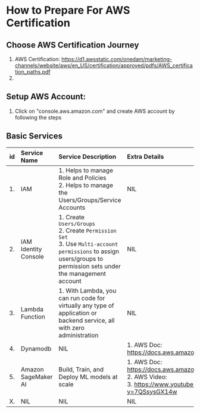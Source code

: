 # How to Prepare For AWS Certification

## Choose AWS Certification Journey
1. AWS Certification: https://d1.awsstatic.com/onedam/marketing-channels/website/aws/en_US/certification/approved/pdfs/AWS_certification_paths.pdf
2. 

## Setup AWS Account:
1. Click on "console.aws.amazon.com" and create AWS account by following the steps

## Basic Services

| id  | Service Name | Service Description | Extra Details |
| --- | :----------- | :------------------ | :------------ |
| 1. | IAM | 1. Helps to manage Role and Policies </br> 2. Helps to manage the Users/Groups/Service Accounts | NIL |
| 2. | IAM Identity Console | 1. Create `Users/Groups` </br> 2. Create `Permission Set` </br> 3. Use `Multi-account permissions` to assign users/groups to permission sets under the management account | NIL |
| 3. | Lambda Function | 1. With Lambda, you can run code for virtually any type of application or backend service, all with zero administration | NIL |
| 4. | Dynamodb | NIL | 1. AWS Doc: https://docs.aws.amazon.com/dynamodb/ |
| 5. | Amazon SageMaker AI | Build, Train, and Deploy ML models at scale | 1. AWS Doc: https://docs.aws.amazon.com/sagemaker/ </br> 2. AWS Video:   </br> 3. https://www.youtube.com/watch?v=7QSsysGX14w |
| X. | NIL | NIL | NIL |


